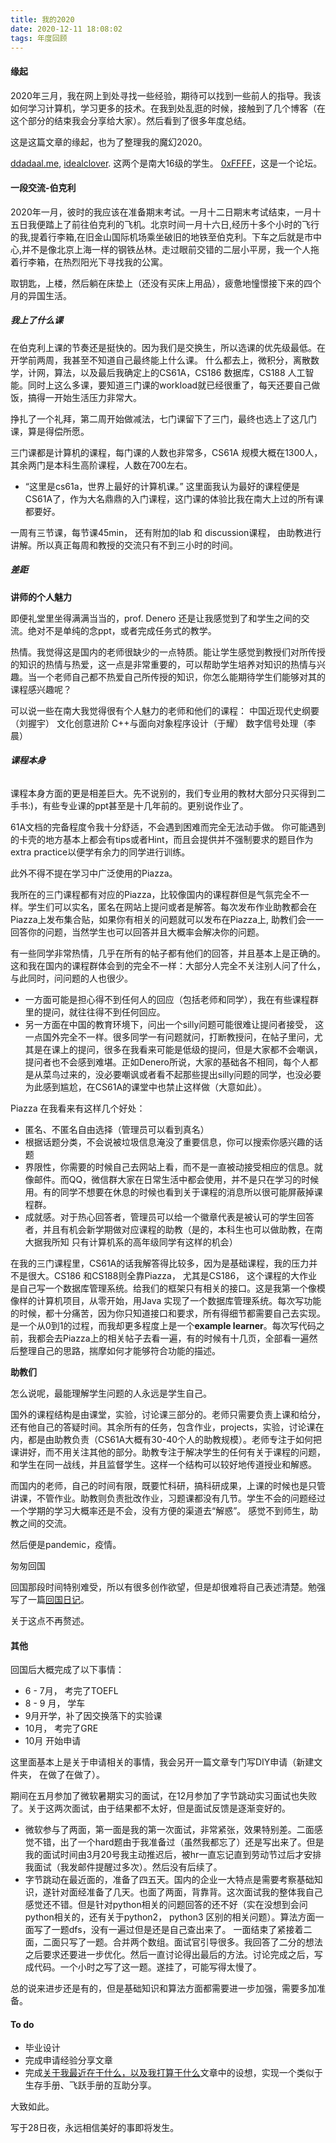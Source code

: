 ```yaml
---
title: 我的2020
date: 2020-12-11 18:08:02
tags: 年度回顾
---
```

#### 缘起
2020年三月，我在网上到处寻找一些经验，期待可以找到一些前人的指导。我该如何学习计算机，学习更多的技术。在我到处乱逛的时候，接触到了几个博客（在这个部分的结束我会分享给大家）。然后看到了很多年度总结。

这是这篇文章的缘起，也为了整理我的魔幻2020。

[ddadaal.me](https://ddadaal.me/articles/summary-for-2019), [idealclover](https://idealclover.top/). 这两个是南大16级的学生。
[0xFFFF](https://0xffff.one/)，这是一个论坛。




#### 一段交流-伯克利
2020年一月，彼时的我应该在准备期末考试。一月十二日期末考试结束，一月十五日我便踏上了前往伯克利的飞机。北京时间一月十六日,经历十多个小时的飞行的我,提着行李箱,在旧金山国际机场乘坐破旧的地铁至伯克利。下车之后就是市中心,并不是像北京上海一样的钢铁丛林。走过眼前交错的二层小平房，我一个人拖着行李箱，在热烈阳光下寻找我的公寓。

取钥匙，上楼，然后躺在床垫上（还没有买床上用品），疲惫地憧憬接下来的四个月的异国生活。

##### 我上了什么课
在伯克利上课的节奏还是挺快的。因为我们是交换生，所以选课的优先级最低。在开学前两周，我甚至不知道自己最终能上什么课。
什么都去上，微积分，离散数学，计网，算法，以及最后我确定上的CS61A，CS186 数据库，CS188 人工智能。同时上这么多课，要知道三门课的workload就已经很重了，每天还要自己做饭，搞得一开始生活压力非常大。

挣扎了一个礼拜，第二周开始做减法，七门课留下了三门，最终也选上了这几门课，算是得偿所愿。

三门课都是计算机的课程，每门课的人数也非常多，CS61A 规模大概在1300人，其余两门是本科生高阶课程，人数在700左右。

- “这里是cs61a，世界上最好的计算机课。”
这里面我认为最好的课程便是CS61A了，作为大名鼎鼎的入门课程，这门课的体验比我在南大上过的所有课都要好。

一周有三节课，每节课45min， 还有附加的lab 和 discussion课程， 由助教进行讲解。所以真正每周和教授的交流只有不到三小时的时间。

##### 差距
**讲师的个人魅力​**

即便礼堂里坐得满满当当的，prof. Denero 还是让我感觉到了和学生之间的交流。绝对不是单纯的念ppt，或者完成任务式的教学。

热情。我觉得这是国内的老师很缺少的一点特质。能让学生感觉到教授们对所传授的知识的热情与热爱，这一点是非常重要的，可以帮助学生培养对知识的热情与兴趣。当一个老师自己都不热爱自己所传授的知识，你怎么能期待学生们能够对其的课程感兴趣呢？

可以说一些在南大我觉得很有个人魅力的老师和他们的课程：
中国近现代史纲要（刘握宇）
文化创意进阶
C++与面向对象程序设计（于耀）
数字信号处理（李晨）


###### **课程本身**
课程本身方面的更是相差巨大。先不说别的，我们专业用的教材大部分只买得到二手书:)，有些专业课的ppt甚至是十几年前的。更别说作业了。

61A文档的完备程度令我十分舒适，不会遇到困难而完全无法动手做。 你可能遇到的卡壳的地方基本上都会有tips或者Hint，而且会提供并不强制要求的题目作为extra practice以便学有余力的同学进行训练。

此外不得不提在学习中广泛使用的Piazza。

我所在的三门课程都有对应的Piazza，比较像国内的课程群但是气氛完全不一样。学生们可以实名，匿名在网站上提问或者是解答。每次发布作业助教都会在Piazza上发布集合贴，如果你有相关的问题就可以发布在Piazza上, 助教们会一一回答你的问题，当然学生也可以回答并且大概率会解决你的问题。

有一些同学非常热情，几乎在所有的帖子都有他们的回答，并且基本上是正确的。这和我在国内的课程群体会到的完全不一样：大部分人完全不关注别人问了什么，与此同时，问问题的人也很少。

- 一方面可能是担心得不到任何人的回应（包括老师和同学），我在有些课程群里的提问，就往往得不到任何回应。
- 另一方面在中国的教育环境下，问出一个silly问题可能很难让提问者接受， 这一点国外完全不一样。很多同学一有问题就问，打断教授问，在帖子里问，尤其是在课上的提问，很多在我看来可能是低级的提问，但是大家都不会嘲讽，提问者也不会感到难堪。正如Denero所说，大家的基础各不相同，每个人都是从菜鸟过来的，没必要嘲讽或者看不起那些提出silly问题的同学，也没必要为此感到尴尬，在CS61A的课堂中也禁止这样做（大意如此）。

Piazza 在我看来有这样几个好处：
- 匿名、不匿名自由选择（管理员可以看到真名）
- 根据话题分类，不会说被垃圾信息淹没了重要信息，你可以搜索你感兴趣的话题
- 界限性，你需要的时候自己去网站上看，而不是一直被动接受相应的信息。就像邮件。而QQ，微信群大家在日常生活中都会使用，并不是只在学习的时候用。有的同学不想要在休息的时候也看到关于课程的消息所以很可能屏蔽掉课程群。
- 成就感。对于热心回答者，管理员可以给一个徽章代表是被认可的学生回答者，并且有机会新学期做对应课程的助教（是的，本科生也可以做助教，在南大据我所知 只有计算机系的高年级同学有这样的机会）

在我的三门课程里，CS61A的话我解答得比较多，因为是基础课程，我的压力并不是很大。CS186 和CS188则全靠Piazza， 尤其是CS186， 这个课程的大作业是自己写一个数据库管理系统。给我们的框架只有相关的接口。这是我第一个像模像样的计算机项目，从零开始，用Java 实现了一个数据库管理系统。每次写功能的时候，都十分痛苦，因为你只知道接口和要求，所有得细节都需要自己去实现。是一个从0到1的过程，而我却更多程度上是一个**example learner**。每次写代码之前，我都会去Piazza上的相关帖子去看一遍，有的时候有十几页，全部看一遍然后整理自己的思路，揣摩如何才能够符合功能的描述。

**助教们**


怎么说呢，最能理解学生问题的人永远是学生自己。

国外的课程结构是由课堂，实验，讨论课三部分的。老师只需要负责上课和给分，还有他自己的答疑时间。其余所有的任务，包含作业，projects，实验，讨论课在内，都是由助教负责（CS61A大概有30-40个人的助教规模）。老师专注于如何把课讲好，而不用关注其他的部分。助教专注于解决学生的任何有关于课程的问题，和学生在同一战线，并且监督学生。这样一个结构可以较好地传道授业和解惑。

而国内的老师，自己的时间有限，既要忙科研，搞科研成果，上课的时候也是只管讲课，不管作业。助教则负责批改作业，习题课都没有几节。学生不会的问题经过一个学期的学习大概率还是不会，没有方便的渠道去“解惑”。 
感觉不到师生，助教之间的交流。

然后便是pandemic，疫情。



匆匆回国

回国那段时间特别难受，所以有很多创作欲望，但是却很难将自己表述清楚。勉强写了一篇[回国日记](https://mp.weixin.qq.com/s/26ZEaigOHXyxl8vnexPcUA)。

关于这点不再赘述。



#### 其他

回国后大概完成了以下事情：

- 6 - 7月， 考完了TOEFL
- 8 - 9 月， 学车
- 9月开学，补了因交换落下的实验课
- 10月， 考完了GRE
- 10月 开始申请

这里面基本上是关于申请相关的事情，我会另开一篇文章专门写DIY申请（新建文件夹， 在做了在做了）。

期间在五月参加了微软暑期实习的面试，在12月参加了字节跳动实习面试也失败了。关于这两次面试，由于结果都不太好，但是面试反馈是逐渐变好的。

- 微软参与了两面，第一面是我的第一次面试，非常紧张，效果特别差。二面感觉不错，出了一个hard题由于我准备过（虽然我都忘了）还是写出来了。但是我的面试时间由3月20号我主动推迟后，被hr一直忘记直到劳动节过后才安排我面试（我发邮件提醒过多次）。然后没有后续了。
- 字节跳动在最近面的，准备了四五天。国内的企业一大特点是需要考察基础知识，遂针对面经准备了几天。也面了两面，背靠背。这次面试我的整体我自己感觉还不错。但是针对python相关的问题回答的还不好（实在没想到会问python相关的，还有关于python2， python3 区别的相关问题）。算法方面一面写了一题dfs，没有一遍过但是还是自己查出来了。
一面结束了紧接着二面，二面只写了一题。合并两个数组。面试官引导很多。我回答了二分的想法之后要求还要进一步优化。然后一直讨论得出最后的方法。讨论完成之后，写成代码。一个小时之写了这一题。遂挂了，可能写得太慢了。

总的说来进步还是有的，但是基础知识和算法方面都需要进一步加强，需要多加准备。


#### To do

- 毕业设计
- 完成申请经验分享文章
- 完成[关于我最近在干什么，以及我打算干什么](https://cw-guo.github.io/2020/11/16/plan/)文章中的设想，实现一个类似于生存手册、飞跃手册的互助分享。

大致如此。

写于28日夜，永远相信美好的事即将发生。